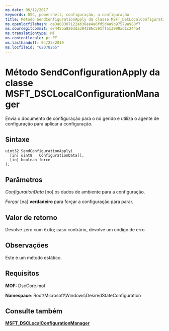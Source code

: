 ```yaml
---
ms.date: 06/12/2017
keywords: DSC, powershell, configuração, a configuração
title: Método SendConfigurationApply da classe MSFT_DSCLocalConfigurationManager
ms.openlocfilehash: da3a08307122ab38ee4a6fd5d4a9b97579a988f7
ms.sourcegitcommit: e7445ba8203da304286c591ff513900ad1c244a4
ms.translationtype: MT
ms.contentlocale: pt-PT
ms.lasthandoff: 04/23/2019
ms.locfileid: "62078265"
---
```

# <a name="sendconfigurationapply-method-of-the-msftdsclocalconfigurationmanager-class"></a>Método SendConfigurationApply da classe MSFT_DSCLocalConfigurationManager

Envia o documento de configuração para o nó gerido e utiliza o agente de configuração para aplicar a configuração.

## <a name="syntax"></a>Sintaxe

```mof
uint32 SendConfigurationApply(
  [in] uint8   ConfigurationData[],
  [in] boolean force
);
```

## <a name="parameters"></a>Parâmetros

*ConfigurationData* \[no\] os dados de ambiente para a configuração.

*Forçar* \[na\] **verdadeiro** para forçar a configuração para parar.

## <a name="return-value"></a>Valor de retorno

Devolve zero com êxito; caso contrário, devolve um código de erro.

## <a name="remarks"></a>Observações

Este é um método estático.

## <a name="requirements"></a>Requisitos

**MOF:** DscCore.mof

**Namespace**: Root\Microsoft\Windows\DesiredStateConfiguration

## <a name="see-also"></a>Consulte também

[**MSFT_DSCLocalConfigurationManager**](msft-dsclocalconfigurationmanager.md)